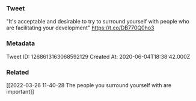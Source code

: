### Tweet
"It's acceptable and desirable to try to surround yourself with people who are facilitating your development" https://t.co/DB770Q0ho3

### Metadata
Tweet ID: 1268613163068592129
Created At: 2020-06-04T18:38:42.000Z

### Related
[[2022-03-26 11-40-28 The people you surround yourself with are important]]

